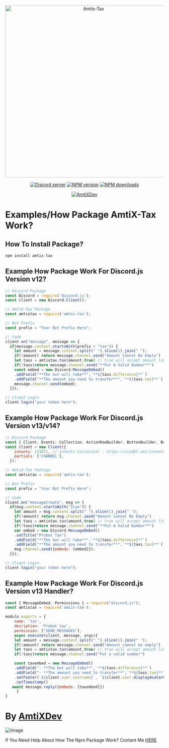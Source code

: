 <div align="center">
    <br />
    <p>
        <a href="https://amtix-tax.repl.co/"><img src="https://amtix-tax.repl.co/img/web_banner.png" width="546" alt="Amtix-Tax" /></a>
    </p>
    <p>
    <a href="https://discord.gg/amtix-1k-1097821881245126768"><img src="https://img.shields.io/discord/1097821881245126768?color=5865F2&logo=discord&logoColor=white" alt="Discord server" /></a>
    <a href="https://www.npmjs.com/package/amtix-tax"><img src="https://img.shields.io/npm/v/amtix-tax?maxAge=3600" alt="NPM version" /></a>
    <a href="https://www.npmjs.com/package/amtix-tax"><img src="https://img.shields.io/npm/dt/amtix-tax?maxAge=3600" alt="NPM downloads" /></a>
    </p>
  <p>
        <a href="https://amtixdev.xyz"><img src="https://media.discordapp.net/attachments/1132015920815014082/1133285475164094605/Powered_By_AmtiXDev_With_Color.png?width=159&height=33" alt="AmtiXDev" /></a>
    </p>

</div>


# Examples/How Package AmtiX-Tax Work?

## How To Install Package?

```js
npm install amtix-tax
```

## Example How Package Work For Discord.js Version v12?

```js
// Discord Package
const Discord = require('discord.js');
const client = new Discord.Client();

// AmtiX-Tax Package
const amtixtax = require('amtix-tax');

// Bot Prefix
const prefix = "Your Bot Prefix Here";

// Code
client.on("message", message => {
  if(message.content.startsWith(prefix + "tax")) {
    let amount = message.content.split(" ").slice(1).join(" ");
    if(!amount) return message.channel.send("Amount Cannot Be Empty")
    let taxs = amtixtax.tax(amount,true) // true will accept amount like this 1.7m or 100k
    if(!taxs)return message.channel.send("**Put A Valid Number**")
    const embed = new Discord.MessageEmbed()
    .addField("**The bot will take**",`**${taxs.difference}**`)
    .addField("**The amount you need to transfer**",`**${taxs.tax}**`)
    message.channel.send(embed);
  }});

// Client Login
client.login("your token here");
```

## Example How Package Work For Discord.js Version v13/v14?

```js
// Discord Package
const { Client, Events, Collection, ActionRowBuilder, ButtonBuilder, ButtonStyle, Message, MessageEmbed } = require('discord.js');
const client = new Client({
	intents: 131071, // Intents Calculator : https://ziad87.net/intents/
	partials: ['CHANNEL'],
  });

// AmtiX-Tax Package
const amtixtax = require('amtix-tax');

// Bot Prefix
const prefix = "Your Bot Prefix Here";

// Code 
client.on("messageCreate", msg => {
  if(msg.content.startsWith("1tax")) {
    let amount = msg.content.split(" ").slice(1).join(" ");
    if(!amount) return msg.channel.send("Amount Cannot Be Empty")
    let taxs = amtixtax.tax(amount,true) // true will accept amount like this 1.7m or 100k
    if(!taxs)return message.channel.send("**Put A Valid Number**")
    var embed = new Discord.MessageEmbed()
    .setTitle("Probot Tax")
    .addField("**The bot will take**",`**${taxs.difference}**`)
    .addField("**The amount you need to transfer**",`**${taxs.tax}**`)
    msg.channel.send({embeds: [embed]});
  }});

// Client Login
client.login("your token here");
```

## Example How Package Work For Discord.js Version v13 Handler?

```js
const { MessageEmbed, Permissions } = require("discord.js");
const amtixtax = require('amtix-tax');

module.exports = {
    name: 'tax',
    desription: 'Probot tax',
    permission: ["SEND_MESSAGES"],
    async execute(client, message, args){
    let amount = message.content.split(" ").slice(1).join(" ");
    if(!amount) return message.channel.send("Amount cannot be empty")
    let taxs = amtixtax.tax(amount,true) // true will accept amount like this 1.7m or 100k
    if(!taxs)return message.channel.send("Put a valid number")

    const taxembed = new MessageEmbed()
    .addField("- **The bot will take**",`**${taxs.difference}**`)
    .addField("- **The amount you need to transfer**",`**${taxs.tax}**`)
    .setFooter(`${client.user.username}`, `${client.user.displayAvatarURL({dynamic: true})}`)
    .setTimestamp()
   await message.reply({embeds: [taxembed]})
     }
}
```

# By [AmtiXDev](https://www.youtube.com/@xUnDarkArTz)

![Image](https://user-images.githubusercontent.com/107303548/248915710-9dd3b4cf-5eb0-4e44-b5bd-20306947a715.png)

If You Need Help About How The Npm Package Work? Contant Me [HERE](https://discord.gg/amtix-1k-1097821881245126768)